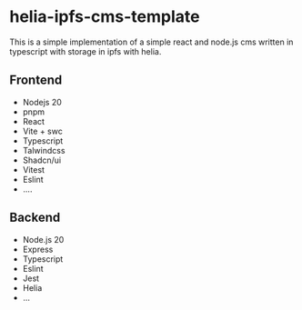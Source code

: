 # helia-ipfs-cms-template
This is a simple implementation of a simple react and node.js cms written in typescript with storage in ipfs with helia.

## Frontend
- Nodejs 20
- pnpm
- React
- Vite + swc
- Typescript
- Talwindcss
- Shadcn/ui
- Vitest
- Eslint
- ....
  
## Backend 
- Node.js 20
- Express
- Typescript
- Eslint
- Jest
- Helia
- ...

